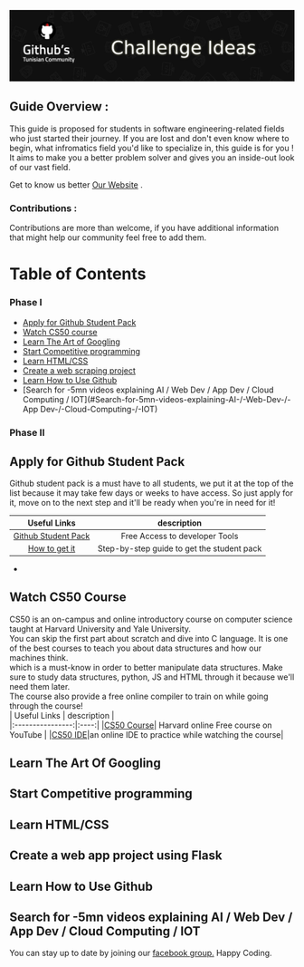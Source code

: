 
![Alt text](Banner.png?raw=true "Banner")


## Guide Overview : 
This guide is proposed for students in software engineering-related fields who just started their journey.
If you are lost and don't even know where to begin, what infromatics field you'd like to specialize in, this guide is for you !
It aims to make you a better problem solver and gives you an inside-out look of our vast field.

Get to know us better  [Our Website](https://githubtunisia.tech) .

### Contributions :  
Contributions are more than welcome, if you have additional information that might help our community feel free to add them.


# Table of Contents
### Phase I
- [ Apply for Github Student Pack ](#Apply-for-Github-Student-Pack )
- [Watch CS50 course](#Watch-CS50-course)
- [Learn The Art of Googling](#Learn-The-Art-of-Googling)
- [Start Competitive programming](#Start-Competitive-programming)
- [Learn HTML/CSS](#Learn-HTML/CSS) 
- [Create a web scraping project](#Create-a-web-app-project-using-Flask) 
- [Learn How to Use Github](#Learn-How-to-Use-Github)
- [Search for -5mn videos explaining AI / Web Dev / App Dev / Cloud Computing / IOT](#Search-for-5mn-videos-explaining-AI-/-Web-Dev-/-App Dev-/-Cloud-Computing-/-IOT)
### Phase II

##
## Apply for Github Student Pack 
Github student pack is a must have to all students, we put it at the top of the list because it may take few days or weeks to have access.
So just apply for it, move on to the next step and it'll be ready when you're in need for it!

| Useful Links | description |  
|:----------------:|:----:|
|[Github Student Pack](https://education.github.com/pack)| Free Access to developer Tools |
|[How to get it](https://docs.github.com/en/education/explore-the-benefits-of-teaching-and-learning-with-github-education/use-github-for-your-schoolwork/apply-for-a-student-developer-pack)|Step-by-step guide to get the student pack|
- 
## Watch CS50 Course
CS50 is an on-campus and online introductory course on computer science taught at Harvard University and Yale University.<br>
You can skip the first part about scratch and dive into C language. It is one of the best courses to teach you about data structures and how our machines think.<br>
which is a must-know in order to better manipulate data structures.
Make sure to study data structures, python, JS and HTML through it because we'll need them later.<br>
The course also provide a free online compiler to train on while going through the course!<br>
| Useful Links | description |  
|:----------------:|:----:|
|[CS50 Course](https://www.youtube.com/watch?v=YoXxevp1WRQ&list=PLhQjrBD2T382_R182iC2gNZI9HzWFMC_8)| Harvard online Free course on YouTube |
|[CS50 IDE](https://ide.cs50.io/)|an online IDE to practice while watching the course|

## Learn The Art Of Googling


## Start Competitive programming


## Learn HTML/CSS

## Create a web app project using Flask  



## Learn How to Use Github


## Search for -5mn videos explaining AI / Web Dev / App Dev / Cloud Computing / IOT

You can stay up to date by joining our [facebook group.](https://www.facebook.com/groups/githubscommunity)
Happy Coding. 
